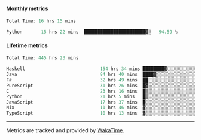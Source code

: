 #### Monthly metrics
<!--START_SECTION:wakamonthly-->

```asm
Total Time: 16 hrs 15 mins

Python       15 hrs 22 mins  ███████████████████████▓░   94.59 %
```

<!--END_SECTION:wakamonthly-->
#### Lifetime metrics
<!--START_SECTION:wakalifetime-->

```asm
Total Time: 445 hrs 23 mins

Haskell                            154 hrs 34 mins ████████▓░░░░░░░░░░░░░░░░   34.61 %
Java                               84 hrs 40 mins  ████▓░░░░░░░░░░░░░░░░░░░░   18.96 %
F#                                 32 hrs 49 mins  ██░░░░░░░░░░░░░░░░░░░░░░░   07.35 %
PureScript                         31 hrs 26 mins  █▓░░░░░░░░░░░░░░░░░░░░░░░   07.04 %
C                                  23 hrs 16 mins  █▒░░░░░░░░░░░░░░░░░░░░░░░   05.21 %
Python                             21 hrs 5 mins   █▒░░░░░░░░░░░░░░░░░░░░░░░   04.72 %
JavaScript                         17 hrs 37 mins  █░░░░░░░░░░░░░░░░░░░░░░░░   03.95 %
Nix                                11 hrs 46 mins  ▓░░░░░░░░░░░░░░░░░░░░░░░░   02.64 %
TypeScript                         10 hrs 13 mins  ▓░░░░░░░░░░░░░░░░░░░░░░░░   02.29 %
```

<!--END_SECTION:wakalifetime-->

---

Metrics are tracked and provided by [WakaTime](https://github.com/athul/waka-readme).
